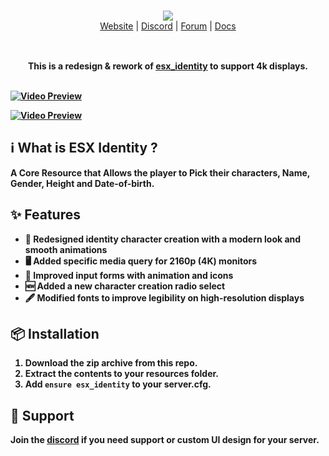 <br/>

<div align="center" style="margin: 30px;">
  <a href="https://frvgs.com/">
    <img src="https://cdn.frvgs.com/banner.png" align="center" />
  </a>
  <br />
  <div align="center">
    <a href="https://frvgs.com">Website</a> |
    <a href="https://discord.gg/wHhg6Zgbsa">Discord</a> |
    <a href="https://forum.cfx.re/u/frvgs">Forum</a> |
    <a href="https://docs.frvgs.com/">Docs</a>
  </div>
</div>

<br />

<div align="center">
  <strong>This is a redesign & rework of <a href="https://github.com/esx-framework/esx_core/tree/main/%5Bcore%5D/esx_identity">esx_identity</a> to support 4k displays.

<br />
<br />


</div>

[![Video Preview](https://cdn.frvgs.com/core_preview/identity_preview.png)](https://www.youtube.com/watch?v=1A6tiWjiMk8)

[![Video Preview](https://cdn.frvgs.com/youtube/preview_thumb.png)](https://www.youtube.com/watch?v=1A6tiWjiMk8)

## ℹ️ What is ESX Identity ?

A Core Resource that Allows the player to Pick their characters, Name, Gender, Height and Date-of-birth.

## ✨ Features

- 🎨 Redesigned identity character creation with a modern look and smooth animations
- 🖥️ Added specific media query for 2160p (4K) monitors
- 📝 Improved input forms with animation and icons
- 🆕 Added a new character creation radio select
- 🖋️ Modified fonts to improve legibility on high-resolution displays
  
## 📦 Installation

1. Download the zip archive from this repo.
2. Extract the contents to your resources folder.
3. Add `ensure esx_identity` to your server.cfg.

## 🛟 Support

Join the [discord](https://discord.gg/wHhg6Zgbsa)  if you need support or custom UI design for your server.

